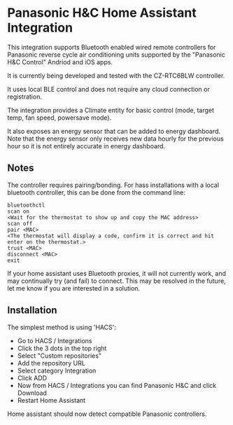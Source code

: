 # Panasonic H&C Home Assistant Integration

This integration supports Bluetooth enabled wired remote controllers
for Panasonic reverse cycle air conditioning units supported by the
"Panasonic H&C Control" Andriod and iOS apps.

It is currently being developed and tested with the CZ-RTC6BLW controller.

It uses local BLE control and does not require any cloud connection or
registration.

The integration provides a Climate entity for basic control
(mode, target temp, fan speed, powersave mode).

It also exposes an energy sensor that can be added to energy dashboard.
Note that the energy sensor only receives new data hourly for the 
previous hour so it is not entirely accurate in energy dashboard.

## Notes

The controller requires pairing/bonding. For hass installations with
a local bluetooth controller, this can be done from the command line:

```
bluetoothctl
scan on
<Wait for the thermostat to show up and copy the MAC address>
scan off
pair <MAC>
<The thermostat will display a code, confirm it is correct and hit enter on the thermostat.>
trust <MAC>
disconnect <MAC>
exit
```

If your home assistant uses Bluetooth proxies, it will not currently
work, and may continually try (and fail) to connect. This may be
resolved in the future, let me know if you are interested in a solution.

## Installation

The simplest method is using 'HACS':

- Go to HACS / Integrations
- Click the 3 dots in the top right
- Select "Custom repositories"
- Add the repository URL
- Select category Integration
- Click ADD
- Now from HACS / Integrations you can find Panasonic H&C and click Download
- Restart Home Assistant

Home assistant should now detect compatible Panasonic controllers.

